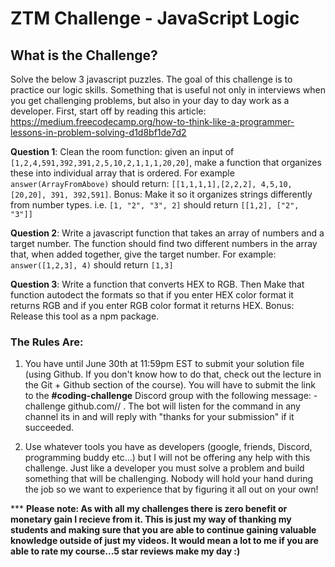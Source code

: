 # ZTM Challenge - JavaScript Logic

## What is the Challenge?

Solve the below 3 javascript puzzles. The goal of this challenge is to practice our logic skills. Something that is useful not only in interviews when you get challenging problems, but also in your day to day work as a developer. First, start off by reading this article: https://medium.freecodecamp.org/how-to-think-like-a-programmer-lessons-in-problem-solving-d1d8bf1de7d2

**Question 1**: Clean the room function: given an input of `[1,2,4,591,392,391,2,5,10,2,1,1,1,20,20]`, make a function that organizes these into individual array that is ordered. For example `answer(ArrayFromAbove)` should return: `[[1,1,1,1],[2,2,2], 4,5,10,[20,20], 391, 392,591]`. Bonus: Make it so it organizes strings differently from number types. i.e. `[1, "2", "3", 2]` should return `[[1,2], ["2", "3"]]`

**Question 2**: Write a javascript function that takes an array of numbers and a target number. The function should find two different numbers in the array that, when added together, give the target number. For example: `answer([1,2,3], 4)` should return `[1,3]`

**Question 3**: Write a function that converts HEX to RGB. Then Make that function autodect the formats so that if you enter HEX color format it returns RGB and if you enter RGB color format it returns HEX. Bonus: Release this tool as a npm package.

### The Rules Are:

1. You have until June 30th at 11:59pm EST to submit your solution file (using Github. If you don't know how to do that, check out the lecture in the Git + Github section of the course). You will have to submit the link to the **#coding-challenge** Discord group with the following message:  -challenge github.com/<username>/<repo> . The bot will listen for the command in any channel its in and will reply with "thanks for your submission" if it succeeded. 

2. Use whatever tools you have as developers (google, friends, Discord, programming buddy etc...) but I will not be offering any help with this challenge. Just like a developer you must solve a problem and build something that will be challenging. Nobody will hold your hand during the job so we want to experience that by figuring it all out on your own!

*** **Please note: As with all my challenges there is zero benefit or monetary gain I recieve from it. This is just my way of thanking my students and making sure that you are able to continue gaining valuable knowledge outside of just my videos. It would mean a lot to me if you are able to rate my course...5 star reviews make my day :)**
